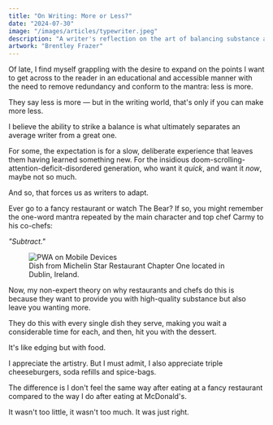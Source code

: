 ```yaml
---
title: "On Writing: More or Less?"
date: "2024-07-30"
image: "/images/articles/typewriter.jpeg"
description: "A writer's reflection on the art of balancing substance and brevity, using fine dining as a metaphor for crafting engaging content in an age of fleeting attention spans."
artwork: "Brentley Frazer"
---
```


Of late, I find myself grappling with the desire to expand on the points I want to get across to the reader in 
an educational and accessible manner with the need to remove redundancy and conform to the mantra: less is more.

They say less is more — but in the writing world, that's only if you can make more less.

I believe the ability to strike a balance is what ultimately separates an average writer from a great one.

For some, the expectation is for a slow, deliberate experience that leaves them having learned something new. For the insidious doom-scrolling-attention-deficit-disordered generation, who want it _quick_, and want it _now_, maybe not so much.

And so, that forces us as writers to adapt. 

Ever go to a fancy restaurant or watch The Bear? If so, you might remember the one-word mantra repeated by the
main character and top chef Carmy to his co-chefs:

_"Subtract."_

<figure>
  <img src="https://cloudfront-eu-central-1.images.arcpublishing.com/irishtimes/2Q7O4N2AIZSIEEKFUP52DFY4ZQ.jpg" alt="PWA on Mobile Devices">
  <figcaption>Dish from Michelin Star Restaurant Chapter One located in Dublin, Ireland.</figcaption>
</figure>

Now, my non-expert theory on why restaurants and chefs do this is because they want to provide you with high-quality 
substance but also leave you wanting more. 

They do this with every single dish they serve, making you wait a considerable time for each, and then, hit you with the dessert.

It's like edging but with food.

I appreciate the artistry. But I must admit, I also appreciate triple cheeseburgers, soda refills and spice-bags. 

The difference is I don't feel the same way after eating at a fancy restaurant compared to the way I do after eating at
McDonald's.

It wasn't too little, it wasn't too much. It was just right.
